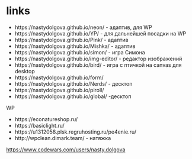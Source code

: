 # links
<ul>
  <li> https://nastydolgova.github.io/neon/ - адаптив, для WP </>
  <li> https://nastydolgova.github.io/YP/ - для дальнейшей посадки на WP</>
  <li> https://nastydolgova.github.io/Pink/ - адаптив </>
  <li> https://nastydolgova.github.io/Mishka/ - адаптив </li>
  <li> https://nastydolgova.github.io/simon/ - игра Симона</li>
  <li> https://nastydolgova.github.io/img-editor/ - редактор изображений</li>
  <li> https://nastydolgova.github.io/bird/ - игра с птичкой на canvas для desktop </li>
  <li> https://nastydolgova.github.io/form/</li>
  <li> https://nastydolgova.github.io/Nerds/ - десктоп</li>
  <li> https://nastydolgova.github.io/piroll/</li>
  <li> https://nastydolgova.github.io/global/ -десктоп</li>
</ul>
<p> WP </p>
<ul>
    <li> https://econatureshop.ru/ </>
    <li> https://basiclight.ru/ </>
    <li> https://u1312058.plsk.regruhosting.ru/pe4enie.ru/ </li>
    <li> http://wpclean.dimark.team/ - натяжка </li>
</ul>
  
  
https://www.codewars.com/users/nasty.dolgova

